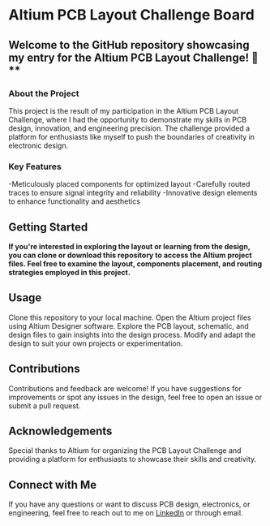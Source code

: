 # Altium PCB Layout Challenge Board
## Welcome to the GitHub repository showcasing my entry for the Altium PCB Layout Challenge! 🚀**

### About the Project
This project is the result of my participation in the Altium PCB Layout Challenge, where I had the opportunity to demonstrate my skills in PCB design, innovation, and engineering precision. The challenge provided a platform for enthusiasts like myself to push the boundaries of creativity in electronic design.

### Key Features
-Meticulously placed components for optimized layout
-Carefully routed traces to ensure signal integrity and reliability
-Innovative design elements to enhance functionality and aesthetics 



## Getting Started
**If you're interested in exploring the layout or learning from the design, you can clone or download this repository to access the Altium project files. Feel free to examine the layout, components placement, and routing strategies employed in this project.**

## Usage
Clone this repository to your local machine.
Open the Altium project files using Altium Designer software.
Explore the PCB layout, schematic, and design files to gain insights into the design process.
Modify and adapt the design to suit your own projects or experimentation.
## Contributions
Contributions and feedback are welcome! If you have suggestions for improvements or spot any issues in the design, feel free to open an issue or submit a pull request.

## Acknowledgements
Special thanks to Altium for organizing the PCB Layout Challenge and providing a platform for enthusiasts to showcase their skills and creativity.

## Connect with Me
If you have any questions or want to discuss PCB design, electronics, or engineering, feel free to reach out to me on [LinkedIn](https://www.linkedin.com/in/msaifulislam/) or through email.



